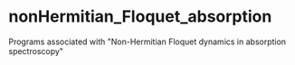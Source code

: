 # nonHermitian_Floquet_absorption
Programs associated with "Non-Hermitian Floquet dynamics in absorption spectroscopy"
